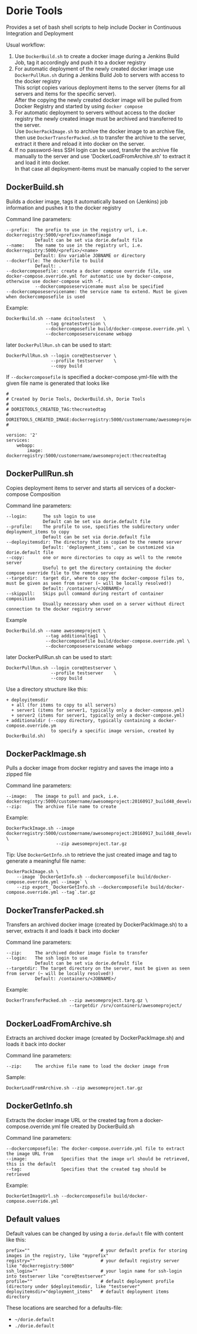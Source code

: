 # Dorie Tools

Provides a set of bash shell scripts to help include Docker in Continuous Integration and Deployment

Usual workflow:

1. Use `DockerBuild.sh` to create a docker image during a Jenkins Build Job, tag it accordingly and push it to a docker registry
2. For automatic deployment of the newly created docker image use `DockerPullRun.sh` during a Jenkins Build Job to servers with access to the docker registry  
 This script copies various deployment items to the server (items for all servers and items for the specific server).  
 After the copying the newly created docker image will be pulled from Docker Registry and started by using `docker compose`
3. For automatic deployment to servers without access to the docker registry the newly created image must be archived and transferred to the server.  
 Use `DockerPackImage.sh` to archive the docker image to an archive file, then use `DockerTransferPacked.sh` to transfer the archive to the server, extract it there and reload it into docker on the server. 
4. If no password-less SSH login can be used, transfer the archive file manually to the server and use 'DockerLoadFromArchive.sh' to extract it and load it into docker.  
 In that case all deployment-items must be manually copied to the server
 
## DockerBuild.sh

Builds a docker image, tags it automatically based on (Jenkins) job information and pushes it to the docker registry

Command line parameters:
```
--prefix:  The prefix to use in the registry url, i.e. dockerregistry:5000/<prefix>/nameofimage
           Default can be set via dorie.default file
--name:    The name to use in the registry url, i.e. dockerregistry:5000/<prefix>/<name>
           Default: Env variable JOBNAME or directory
--dockerfile: The dockerfile to build
           Default: .
--dockercomposefile: create a docker compose override file, use docker-compose.override.yml for automatic use by docker-compose, otherwise use docker-compose with -f.
           --dockercomposeservicename must also be specified
--dockercomposeservicename: the service name to extend. Must be given when dockercomposefile is used
```

Example:
```
DockerBuild.sh --name dcitoolstest   \
               --tag greatestversion \
               --dockercomposefile build/docker-compose.override.yml \
               --dockercomposeservicename webapp
```
later `DockerPullRun.sh` can be used to start:
```
DockerPullRun.sh --login core@testserver \
                 --profile testserver    \
                 --copy build
```

If `--dockercomposefile` is specified a docker-compose.yml-file with the given file name is generated that looks like
```
#
# Created by Dorie Tools, DockerBuild.sh, Dorie Tools
#
# DORIETOOLS_CREATED_TAG:thecreatedtag
# DORIETOOLS_CREATED_IMAGE:dockerregistry:5000/customername/awesomeproject:thecreatedtag
#

version: '2'
services:
    webapp:
        image: dockerregistry:5000/customername/awesomeproject:thecreatedtag
```

## DockerPullRun.sh

Copies deployment items to server and starts all services of a docker-compose Composition

Command line parameters:
```
--login:      The ssh login to use
              Default can be set via dorie.default file
--profile:    The profile to use, specifies the subdirectory under deployment_items to copy
              Default can be set via dorie.default file
--deployitemsdir: The directory that is copied to the remote server
              Default: 'deployment_items', can be customized via dorie.default file
--copy:       one or more directories to copy as well to the remote server
              Useful to get the directory containing the docker compose override file to the remote server
--targetdir:  target dir, where to copy the docker-compose files to, must be given as seen from server (~ will be locally resolved!)
              Default: /containers/<JOBNAME>/
--skippull:   Skips pull command during restart of container composition
              Usually necessary when used on a server without direct connection to the docker registry server
```

Example
```
DockerBuild.sh --name awesomeproject \
               --tag additionaltag1  \
               --dockercomposefile build/docker-compose.override.yml \ 
               --dockercomposeservicename webapp
```

later DockerPullRun.sh can be used to start:

```
DockerPullRun.sh --login core@testserver \
                 --profile testserver    \
                 --copy build
```

Use a directory structure like this:
```
+ deployitemsdir
  + all (for items to copy to all servers)
  + server1 (items for server1, typically only a docker-compose.yml)
  + server2 (items for server1, typically only a docker-compose.yml)
+ additionaldir (--copy directory, typically containing a docker-compose.override.ym
                 to specify a specific image version, created by DockerBuild.sh)
```

## DockerPackImage.sh

Pulls a docker image from docker registry and saves the image into a zipped file

Command line parameters:
```
--image:   The image to pull and pack, i.e. dockerregistry:5000/customername/awesomeproject:20160917_build48_develop
--zip:     The archive file name to create
```

Example:
```
DockerPackImage.sh --image dockerregistry:5000/customername/awesomeproject:20160917_build48_develop \
                   --zip awesomeproject.tar.gz
```
Tip: Use `DockerGetInfo.sh` to retrieve the just created image and tag to generate a meaningful file name:
```
DockerPackImage.sh \
    --image `DockerGetInfo.sh --dockercomposefile build/docker-compose.override.yml --image` \
    --zip export_`DockerGetInfo.sh --dockercomposefile build/docker-compose.override.yml --tag`.tar.gz
```

## DockerTransferPacked.sh

Transfers an archived docker image (created by DockerPackImage.sh) to a server, extracts it and loads it back into docker

Command line parameters:
```
--zip:     The archived docker image fiole to transfer
--login:   The ssh login to use
           Default can be set via dorie.default file
--targetdir: The target directory on the server, must be given as seen from server (~ will be locally resolved!)
           Default: /containers/<JOBNAME>/
```

Example:
```
DockerTransferPacked.sh --zip awesomeproject.targ.gz \
                        --targetdir /srv/containers/awesomeproject/
```

## DockerLoadFromArchive.sh

Extracts an archived docker image (created by DockerPackImage.sh) and loads it back into docker

Command line parameters:
```
--zip:     The archive file name to load the docker image from
```

Sample:
```
DockerLoadFromArchive.sh --zip awesomeproject.tar.gz
```

## DockerGetInfo.sh

Extracts the docker image URL or the created tag from a docker-compose.override.yml file created by DockerBuild.sh

Command line parameters:
```
--dockercomposefile: The docker-compose.override.yml file to extract the image URL from
--image:             Specifies that the image url should be retrieved, this is the default
--tag:               Specifies that the created tag should be retrieved
```

Example:
```
DockerGetImageUrl.sh --dockercomposefile build/docker-compose.override.yml
```

## Default values

Default values can be changed by using a `dorie.default` file with content like this:
```
prefix=""                           # your default prefix for storing images in the registry, like "myprefix"
registry=""                         # your default registry server like "dockerregistry:5000"
ssh_login=""                        # your login name for ssh-login into testserver like "core@testserver"
profile=""                          # default deployment profile (directory under $deployitemsdir, like "testserver"
deployitemsdir="deployment_items"   # default deployment items directory
```
These locations are searched for a defaults-file:
- `~/dorie.default`
- `./dorie.default`